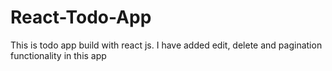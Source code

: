 # React-Todo-App
This is todo app build with react js. I have added edit, delete and pagination functionality in this app
